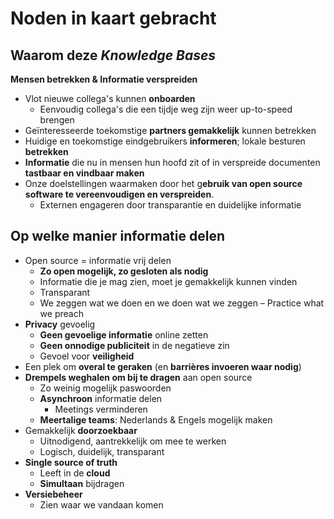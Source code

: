 # Noden in kaart gebracht

## Waarom deze _Knowledge Bases_

**Mensen betrekken & Informatie verspreiden**

* Vlot nieuwe collega's kunnen **onboarden**
  * Eenvoudig collega's die een tijdje weg zijn weer up-to-speed brengen
* Geïnteresseerde toekomstige **partners gemakkelijk** kunnen betrekken
* Huidige en toekomstige eindgebruikers **informeren**; lokale besturen **betrekken**
* **Informatie** die nu in mensen hun hoofd zit of in verspreide documenten **tastbaar en vindbaar maken**
* Onze doelstellingen waarmaken door het g**ebruik van open source software te vereenvoudigen en verspreiden**.
  * Externen engageren door transparantie en duidelijke informatie

## Op welke manier informatie delen

* Open source = informatie vrij delen
  * **Zo open mogelijk, zo gesloten als nodig**
  * Informatie die je mag zien, moet je gemakkelijk kunnen vinden
  * Transparant
  * We zeggen wat we doen en we doen wat we zeggen – Practice what we preach
* **Privacy** gevoelig
  * **Geen gevoelige informatie** online zetten
  * **Geen onnodige publiciteit** in de negatieve zin
  * Gevoel voor **veiligheid**
* Een plek om **overal te geraken** \(en **barrières invoeren waar nodig**\)
* **Drempels weghalen om bij te dragen** aan open source
  * Zo weinig mogelijk paswoorden
  * **Asynchroon** informatie delen
    * Meetings verminderen
  * **Meertalige teams**: Nederlands & Engels mogelijk maken
* Gemakkelijk **doorzoekbaar**
  * Uitnodigend, aantrekkelijk om mee te werken
  * Logisch, duidelijk, transparant
* **Single source of truth**
  * Leeft in de **cloud**
  * **Simultaan** bijdragen
* **Versiebeheer**
  * Zien waar we vandaan komen

